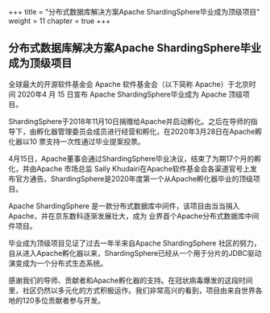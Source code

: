 +++
title = "分布式数据库解决方案Apache ShardingSphere毕业成为顶级项目"
weight = 11
chapter = true
+++

## 分布式数据库解决方案Apache ShardingSphere毕业成为顶级项目


全球最大的开源软件基金会 Apache 软件基金会（以下简称 Apache）于北京时间 2020年4 月 15 日宣布 Apache ShardingSphere毕业成为 Apache 顶级项目。

ShardingSphere于2018年11月10日捐赠给Apache并启动孵化。之后在导师的指导下，由孵化器管理委员会成员进行经营和孵化，在2020年3月28日在Apache孵化器以10 票支持一次性通过毕业提案投票。

4月15日，Apache董事会通过ShardingSphere毕业决议，结束了为期17个月的孵化，并由Apache 市场总监 Sally Khudairi在Apache软件基金会各渠道官号上发布官方通告。ShardingSphere是2020年度第一个从Apache孵化器毕业的顶级项目。

Apache ShardingSphere 是一款分布式数据库中间件，该项目由当当捐入 Apache，并在京东数科逐渐发展壮大，成为 业界首个Apache分布式数据库中间件项目。

毕业成为顶级项目见证了过去一年半来自Apache ShardingSphere 社区的努力，自从进入Apache孵化器以来，ShardingSphere已经从一个用于分片的JDBC驱动演变成为一个分布式生态系统。

感谢我们的导师、贡献者和Apache孵化器的支持。在冠状病毒爆发的这段时间里，社区仍然以多元化的方式积极运作。我们非常高兴的看到，项目由来自世界各地的120多位贡献者参与开发。
